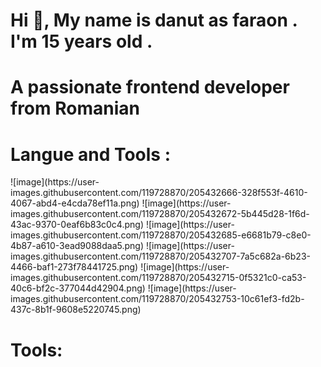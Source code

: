 <h1> Hi 👋, My name is danut as faraon . I'm 15 years old .</h1>
<h1> A passionate frontend developer from Romanian </h1>
<h1> Langue and Tools : </h1>
![image](https://user-images.githubusercontent.com/119728870/205432666-328f553f-4610-4067-abd4-e4cda78ef11a.png)
![image](https://user-images.githubusercontent.com/119728870/205432672-5b445d28-1f6d-43ac-9370-0eaf6b83c0c4.png)
![image](https://user-images.githubusercontent.com/119728870/205432685-e6681b79-c8e0-4b87-a610-3ead9088daa5.png)
![image](https://user-images.githubusercontent.com/119728870/205432707-7a5c682a-6b23-4466-baf1-273f78441725.png)
![image](https://user-images.githubusercontent.com/119728870/205432715-0f5321c0-ca53-40c6-bf2c-377044d42904.png)
![image](https://user-images.githubusercontent.com/119728870/205432753-10c61ef3-fd2b-437c-8b1f-9608e5220745.png)


<h1> Tools:</h1>
